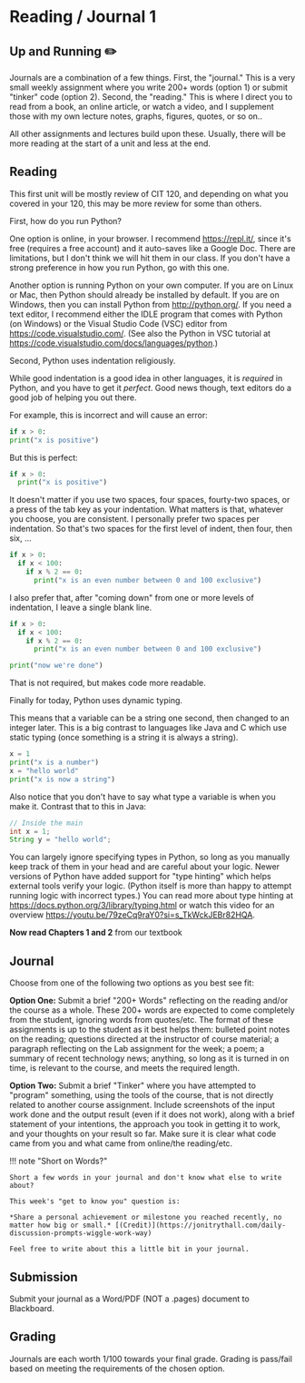 # Reading / Journal 1

## Up and Running ✏️

Journals are a combination of a few things. First, the "journal." This is a very small weekly assignment where you write 200+ words (option 1) or submit  "tinker" code (option 2). Second, the "reading." This is where I direct you to read from a book, an online article, or watch a video, and I supplement those with my own lecture notes, graphs, figures, quotes, or so on..

All other assignments and lectures build upon these. Usually, there will be more reading at the start of a unit and less at the end.

## Reading

This first unit will be mostly review of CIT 120, and depending on what you covered in your 120, this may be more review for some than others.

First, how do you run Python?

One option is online, in your browser. I recommend <https://repl.it/>, since it's free (requires a free account) and it auto-saves like a Google Doc. There are limitations, but I don't think we will hit them in our class. If you don't have a strong preference in how you run Python, go with this one.

Another option is running Python on your own computer. If you are on Linux or Mac, then Python should already be installed by default. If you are on Windows, then you can install Python from <http://python.org/>. If you need a text editor, I recommend either the IDLE program that comes with Python (on Windows) or the Visual Studio Code (VSC) editor from <https://code.visualstudio.com/>. (See also the Python in VSC tutorial at <https://code.visualstudio.com/docs/languages/python>.)

Second, Python uses indentation religiously.

While good indentation is a good idea in other languages, it is *required* in Python, and you have to get it *perfect*. Good news though, text editors do a good job of helping you out there.

For example, this is incorrect and will cause an error:

```python
if x > 0:
print("x is positive")
```

But this is perfect:

```python
if x > 0:
  print("x is positive")
```

It doesn't matter if you use two spaces, four spaces, fourty-two spaces, or a press of the tab key as your indentation. What matters is that, whatever you choose, you are consistent. I personally prefer two spaces per indentation. So that's two spaces for the first level of indent, then four, then six, ...

```python
if x > 0:
  if x < 100:
    if x % 2 == 0:
      print("x is an even number between 0 and 100 exclusive")
```

I also prefer that, after "coming down" from one or more levels of indentation, I leave a single blank line.

```python
if x > 0:
  if x < 100:
    if x % 2 == 0:
      print("x is an even number between 0 and 100 exclusive")

print("now we're done")
```

That is not required, but makes code more readable.

Finally for today, Python uses dynamic typing.

This means that a variable can be a string one second, then changed to an integer later. This is a big contrast to languages like Java and C which use static typing (once something is a string it is always a string).

```python
x = 1
print("x is a number")
x = "hello world"
print("x is now a string")
```

Also notice that you don't have to say what type a variable is when you make it. Contrast that to this in Java:

```java
// Inside the main
int x = 1;
String y = "hello world";
```

You can largely ignore specifying types in Python, so long as you manually keep track of them in your head and are careful about your logic. Newer versions of Python have added support for "type hinting" which helps external tools verify your logic. (Python itself is more than happy to attempt running logic with incorrect types.) You can read more about type hinting at <https://docs.python.org/3/library/typing.html> or watch this video for an overview <https://youtu.be/79zeCq9raY0?si=s_TkWckJEBr82HQA>.

**Now read Chapters 1 and 2** from our textbook

## Journal

Choose from one of the following two options as you best see fit:

**Option One:** Submit a brief "200+ Words" reflecting on the reading and/or the course as a whole. These 200+ words are expected to come completely from the student, ignoring words from quotes/etc. The format of these assignments is up to the student as it best helps them: bulleted point notes on the reading; questions directed at the instructor of course material; a paragraph reflecting on the Lab assignment for the week; a poem; a summary of recent technology news; anything, so long as it is turned in on time, is relevant to the course, and meets the required length. 

**Option Two:** Submit a brief "Tinker" where you have attempted to "program" something, using the tools of the course, that is not directly related to another course assignment. Include screenshots of the input work done and the output result (even if it does not work), along with a brief statement of your intentions, the approach you took in getting it to work, and your thoughts on your result so far. Make sure it is clear what code came from you and what came from online/the reading/etc.

!!! note "Short on Words?"
    
    Short a few words in your journal and don't know what else to write about?

    This week's "get to know you" question is:

    *Share a personal achievement or milestone you reached recently, no matter how big or small.* [(Credit)](https://jonitrythall.com/daily-discussion-prompts-wiggle-work-way)

    Feel free to write about this a little bit in your journal.

## Submission

Submit your journal as a Word/PDF (NOT a .pages) document to Blackboard.

## Grading

Journals are each worth 1/100 towards your final grade. Grading is pass/fail based on meeting the requirements of the chosen option.
